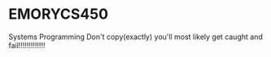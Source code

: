 # EMORYCS450
Systems Programming 
Don't copy(exactly) you'll most likely get caught and fail!!!!!!!!!!!!!
